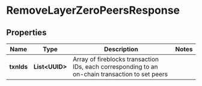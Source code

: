 

# RemoveLayerZeroPeersResponse


## Properties

| Name | Type | Description | Notes |
|------------ | ------------- | ------------- | -------------|
|**txnIds** | **List&lt;UUID&gt;** | Array of fireblocks transaction IDs, each corresponding to an on-chain transaction to set peers |  |



